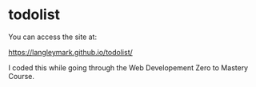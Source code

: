 # todolist

You can access the site at:

https://langleymark.github.io/todolist/

I coded this while going through the Web Developement Zero to Mastery Course.
